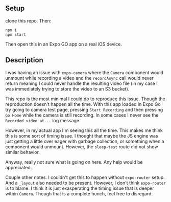 ## Setup

clone this repo.  Then:

```
npm i
npm start
```

Then open this in an Expo GO app on a real iOS device.

## Description

I was having an issue with `expo-camera` where the `Camera` component would
unmount while recording a video and the `recordAsync` call would never return
meaning I could never handle the resulting video file (in my case I was
immediately trying to store the video to an S3 bucket).

This repo is the most minimal I could do to reproduce this issue. Though the
reproduction doesn't happen all the time. With this app loaded in Expo Go try
going to camera test page, pressing `Start Recording` and then pressing `Go Home`
while the camera is still recording. In some cases I never see the
`Recorded video at...` log message.

However, in my actual app I'm seeing this all the time.  This makes me think
this is some sort of timing issue.  I thought that maybe the JS engine was just
getting a little over eager with garbage collection, or something when a
component would unmount. However, the `sleep-test` route did not show similar
behavior.

Anyway, really not sure what is going on here.  Any help would be appreciated.

Couple other notes. I couldn't get this to happen without `expo-router` setup.
And a `_layout` also needed to be present. However, I don't think `expo-router`
is to blame.  I think it is just exasperating the timing issue that is deeper
within `Camera`.  Though that is a complete hunch, feel free to disregard.

